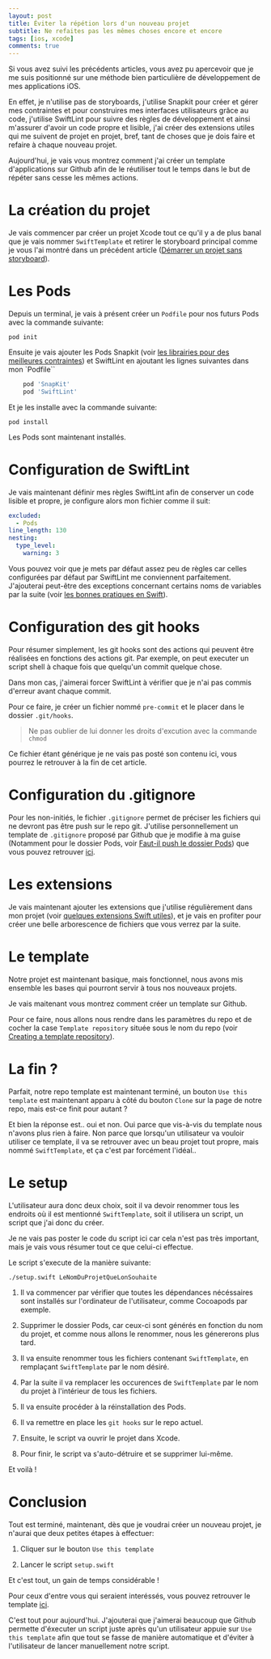 ```yaml
---
layout: post
title: Éviter la répétion lors d'un nouveau projet
subtitle: Ne refaites pas les mêmes choses encore et encore
tags: [ios, xcode]
comments: true
---
```


Si vous avez suivi les précédents articles, vous avez pu apercevoir que je me suis positionné sur une méthode bien particulière de développement de mes applications iOS.

En effet, je n'utilise pas de storyboards, j'utilise Snapkit pour créer et gérer mes contraintes et pour construires mes interfaces utilisateurs grâce au code, j'utilise SwiftLint pour suivre des règles de développement et ainsi m'assurer d'avoir un code propre et lisible, j'ai créer des extensions utiles qui me suivent de projet en projet, bref, tant de choses que je dois faire et refaire à chaque nouveau projet.

Aujourd'hui, je vais vous montrez comment j'ai créer un template d'applications sur Github afin de le réutiliser tout le temps dans le but de répéter sans cesse les mêmes actions.

# La création du projet

Je vais commencer par créer un projet Xcode tout ce qu'il y a de plus banal que je vais nommer `SwiftTemplate` et retirer le storyboard principal comme je vous l'ai montré dans un précédent article ([Démarrer un projet sans storyboard](https://sonnyfournier.github.io/blog/2020-06-23-how-to-no-storyboards/)).

# Les Pods

Depuis un terminal, je vais à présent créer un `Podfile` pour nos futurs Pods avec la commande suivante:

```shell
pod init
```

Ensuite je vais ajouter les Pods Snapkit (voir [les librairies pour des meilleures contraintes](https://sonnyfournier.github.io/blog/2020-06-24-libs-for-constraints/)) et SwiftLint en ajoutant les lignes suivantes dans mon `Podfile``

```ruby
    pod 'SnapKit'
    pod 'SwiftLint' 
```

Et je les installe avec la commande suivante:

```shell
pod install
```

Les Pods sont maintenant installés.

# Configuration de SwiftLint

Je vais maintenant définir mes règles SwiftLint afin de conserver un code lisible et propre, je configure alors mon fichier comme il suit:

```yml
excluded:
  - Pods
line_length: 130
nesting:
  type_level:
    warning: 3
```

Vous pouvez voir que je mets par défaut assez peu de règles car celles configurées par défaut par SwiftLint me conviennent parfaitement. J'ajouterai peut-être des exceptions concernant certains noms de variables par la suite (voir [les bonnes pratiques en Swift](https://sonnyfournier.github.io/blog/2020-06-25-swift-best-practices/)).

# Configuration des git hooks

Pour résumer simplement, les git hooks sont des actions qui peuvent être réalisées en fonctions des actions git. Par exemple, on peut executer un script shell à chaque fois que quelqu'un commit quelque chose.

Dans mon cas, j'aimerai forcer SwiftLint à vérifier que je n'ai pas commis d'erreur avant chaque commit.

Pour ce faire, je créer un fichier nommé `pre-commit` et le placer dans le dossier `.git/hooks`.

> Ne pas oublier de lui donner les droits d'excution avec la commande `chmod`

Ce fichier étant générique je ne vais pas posté son contenu ici, vous pourrez le retrouver à la fin de cet article.

# Configuration du .gitignore

Pour les non-initiés, le fichier `.gitignore` permet de préciser les fichiers qui ne devront pas être push sur le repo git. J'utilise personnellement un template de `.gitignore` proposé par Github que je modifie à ma guise (Notamment pour le dossier Pods, voir [Faut-il push le dossier Pods](https://sonnyfournier.github.io/blog/2020-06-27-pods-or-not-pods/)) que vous pouvez retrouver [ici](https://github.com/github/gitignore/blob/master/Swift.gitignore).

# Les extensions

Je vais maintenant ajouter les extensions que j'utilise régulièrement dans mon projet (voir [quelques extensions Swift utiles](https://sonnyfournier.github.io/blog/2020-06-26-usefull-swift-extensions/)), et je vais en profiter pour créer une belle arborescence de fichiers que vous verrez par la suite.

# Le template

Notre projet est maintenant basique, mais fonctionnel, nous avons mis ensemble les bases qui pourront servir à tous nos nouveaux projets.

Je vais maitenant vous montrez comment créer un template sur Github.

Pour ce faire, nous allons nous rendre dans les paramètres du repo et de cocher la case `Template repository` située sous le nom du repo (voir [Creating a template repository](https://docs.github.com/en/github/creating-cloning-and-archiving-repositories/creating-a-template-repository)).

# La fin ?

Parfait, notre repo template est maintenant terminé, un bouton `Use this template` est maintenant apparu à côté du bouton `Clone` sur la page de notre repo, mais est-ce finit pour autant ?

Et bien la réponse est.. oui et non. Oui parce que vis-à-vis du template nous n'avons plus rien à faire. Non parce que lorsqu'un utilisateur va vouloir utiliser ce template, il va se retrouver avec un beau projet tout propre, mais nommé `SwiftTemplate`, et ça c'est par forcément l'idéal..

# Le setup

L'utilisateur aura donc deux choix, soit il va devoir renommer tous les endroits où il est mentionné `SwiftTemplate`, soit il utilisera un script, un script que j'ai donc du créer.

Je ne vais pas poster le code du script ici car cela n'est pas très important, mais je vais vous résumer tout ce que celui-ci effectue.

Le script s'execute de la manière suivante:

```shell
./setup.swift LeNomDuProjetQueLonSouhaite
```

1. Il va commencer par vérifier que toutes les dépendances nécéssaires sont installés sur l'ordinateur de l'utilisateur, comme Cocoapods par exemple.

2. Supprimer le dossier Pods, car ceux-ci sont générés en fonction du nom du projet, et comme nous allons le renommer, nous les génererons plus tard.

3. Il va ensuite renommer tous les fichiers contenant `SwiftTemplate`, en remplaçant `SwiftTemplate` par le nom désiré.

4. Par la suite il va remplacer les occurences de `SwiftTemplate` par le nom du projet à l'intérieur de tous les fichiers.

5. Il va ensuite procéder à la réinstallation des Pods.

6. Il va remettre en place les `git hooks` sur le repo actuel.

7. Ensuite, le script va ouvrir le projet dans Xcode.

8. Pour finir, le script va s'auto-détruire et se supprimer lui-même.

Et voilà !

# Conclusion

Tout est terminé, maintenant, dès que je voudrai créer un nouveau projet, je n'aurai que deux petites étapes à effectuer:

1. Cliquer sur le bouton `Use this template`

2. Lancer le script `setup.swift`

Et c'est tout, un gain de temps considérable !

Pour ceux d'entre vous qui seraient interéssés, vous pouvez retrouver le template [ici](https://github.com/sonnyfournier/SwiftTemplate).

C'est tout pour aujourd'hui. J'ajouterai que j'aimerai beaucoup que Github permette d'éxecuter un script juste après qu'un utilisateur appuie sur `Use this template` afin que tout se fasse de manière automatique et d'éviter à l'utilisateur de lancer manuellement notre script.